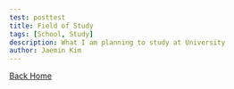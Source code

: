 ```yaml
---
test: posttest
title: Field of Study
tags: [School, Study]
description: What I am planning to study at University
author: Jaemin Kim
--- 
```




[Back Home](https://jaemnkm.github.io/jekyll-now/)
